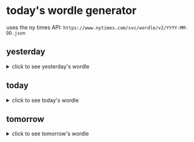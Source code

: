 # today's wordle generator

uses the ny times API: `https://www.nytimes.com/svc/wordle/v2/YYYY-MM-DD.json`

## yesterday

<details>
    <summary>click to see yesterday's wordle</summary>

    micro

</details>

## today

<details>
    <summary>click to see today's wordle</summary>

    verge

</details>

## tomorrow

<details>
    <summary>click to see tomorrow's wordle</summary>

    repel

</details>
